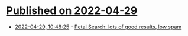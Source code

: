 # [Published on 2022-04-29](index.md)

* [2022-04-29, 10:48:25](https://news.ycombinator.com/item?id=31203578) - [Petal Search: lots of good results, low spam](https://petalsearch.com)
